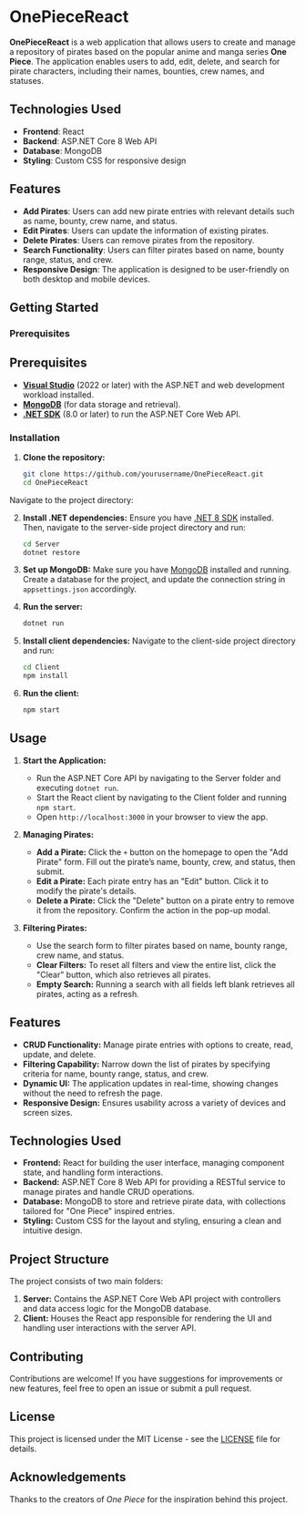 # OnePieceReact

**OnePieceReact** is a web application that allows users to create and manage a repository of pirates based on the popular anime and manga series **One Piece**. The application enables users to add, edit, delete, and search for pirate characters, including their names, bounties, crew names, and statuses.

## Technologies Used

- **Frontend**: React
- **Backend**: ASP.NET Core 8 Web API
- **Database**: MongoDB
- **Styling**: Custom CSS for responsive design

## Features

- **Add Pirates**: Users can add new pirate entries with relevant details such as name, bounty, crew name, and status.
- **Edit Pirates**: Users can update the information of existing pirates.
- **Delete Pirates**: Users can remove pirates from the repository.
- **Search Functionality**: Users can filter pirates based on name, bounty range, status, and crew.
- **Responsive Design**: The application is designed to be user-friendly on both desktop and mobile devices.

## Getting Started

### Prerequisites

## Prerequisites
- **[Visual Studio](https://visualstudio.microsoft.com/)** (2022 or later) with the ASP.NET and web development workload installed.
- **[MongoDB](https://www.mongodb.com/try/download/community)** (for data storage and retrieval).
- **[.NET SDK](https://dotnet.microsoft.com/download/dotnet/8.0)** (8.0 or later) to run the ASP.NET Core Web API.

### Installation

1. **Clone the repository:**

   ```bash
   git clone https://github.com/yourusername/OnePieceReact.git
   cd OnePieceReact
Navigate to the project directory:

2. **Install .NET dependencies:** Ensure you have [.NET 8 SDK](https://dotnet.microsoft.com/download/dotnet/8.0) installed. Then, navigate to the server-side project directory and run:
   ```bash
   cd Server
   dotnet restore

3. **Set up MongoDB:** Make sure you have [MongoDB](https://www.mongodb.com/try/download/community) installed and running. Create a database for the project, and update the connection string in `appsettings.json` accordingly.

4. **Run the server:**
   ```bash
   dotnet run

5. **Install client dependencies:** Navigate to the client-side project directory and run:
   ```bash
   cd Client
   npm install

6. **Run the client:**
   ```bash
   npm start

## Usage

1. **Start the Application:**
   - Run the ASP.NET Core API by navigating to the Server folder and executing `dotnet run`.
   - Start the React client by navigating to the Client folder and running `npm start`.
   - Open `http://localhost:3000` in your browser to view the app.

2. **Managing Pirates:**
   - **Add a Pirate:** Click the `+` button on the homepage to open the "Add Pirate" form. Fill out the pirate’s name, bounty, crew, and status, then submit.
   - **Edit a Pirate:** Each pirate entry has an "Edit" button. Click it to modify the pirate's details.
   - **Delete a Pirate:** Click the "Delete" button on a pirate entry to remove it from the repository. Confirm the action in the pop-up modal.

3. **Filtering Pirates:**
   - Use the search form to filter pirates based on name, bounty range, crew name, and status.
   - **Clear Filters:** To reset all filters and view the entire list, click the "Clear" button, which also retrieves all pirates.
   - **Empty Search:** Running a search with all fields left blank retrieves all pirates, acting as a refresh.

## Features

- **CRUD Functionality:** Manage pirate entries with options to create, read, update, and delete.
- **Filtering Capability:** Narrow down the list of pirates by specifying criteria for name, bounty range, status, and crew.
- **Dynamic UI:** The application updates in real-time, showing changes without the need to refresh the page.
- **Responsive Design:** Ensures usability across a variety of devices and screen sizes.

## Technologies Used

- **Frontend:** React for building the user interface, managing component state, and handling form interactions.
- **Backend:** ASP.NET Core 8 Web API for providing a RESTful service to manage pirates and handle CRUD operations.
- **Database:** MongoDB to store and retrieve pirate data, with collections tailored for "One Piece" inspired entries.
- **Styling:** Custom CSS for the layout and styling, ensuring a clean and intuitive design.

## Project Structure

The project consists of two main folders:

1. **Server:** Contains the ASP.NET Core Web API project with controllers and data access logic for the MongoDB database.
2. **Client:** Houses the React app responsible for rendering the UI and handling user interactions with the server API.

## Contributing
Contributions are welcome! If you have suggestions for improvements or new features, feel free to open an issue or submit a pull request.

## License
This project is licensed under the MIT License - see the [LICENSE](LICENSE) file for details.

## Acknowledgements
Thanks to the creators of *One Piece* for the inspiration behind this project.
